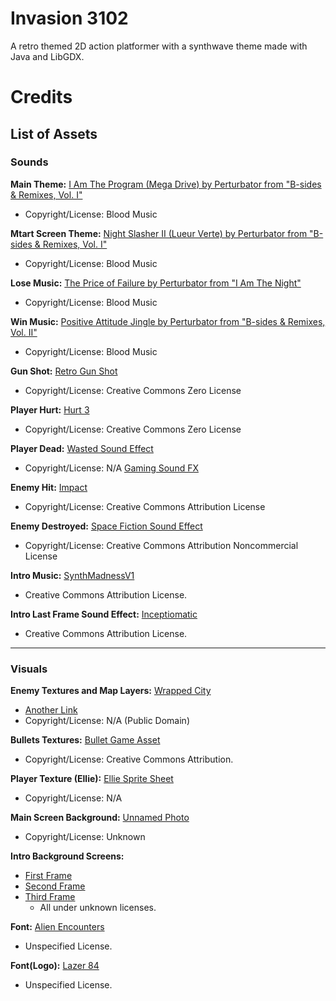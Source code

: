 # Invasion 3102

A retro themed 2D action platformer with a synthwave theme made with Java and LibGDX.








# Credits

## List of Assets

### Sounds

**Main Theme:** [I Am The Program (Mega Drive) by Perturbator from "B-sides & Remixes, Vol. I"](https://youtu.be/CNR0XN5SEko) 
- Copyright/License: Blood Music

**Mtart Screen Theme:** [Night Slasher II (Lueur Verte) by Perturbator from "B-sides & Remixes, Vol. I"](https://youtu.be/D1bX49IuY2o)
- Copyright/License: Blood Music

**Lose Music:** [The Price of Failure by Perturbator from "I Am The Night"](https://youtu.be/0Ry2pjYgiLU)
- Copyright/License: Blood Music

**Win Music:** [Positive Attitude Jingle by Perturbator from "B-sides & Remixes, Vol. II"](https://blood-music.bandcamp.com/album/b-sides-and-remixes-vol-ii)
- Copyright/License: Blood Music

**Gun Shot:** [Retro Gun Shot](https://freesound.org/people/josepharaoh99/sounds/363698/)
- Copyright/License: Creative Commons Zero License

**Player Hurt:** [Hurt 3](https://freesound.org/people/Christopherderp/sounds/342231/)
- Copyright/License: Creative Commons Zero License


**Player Dead:** [Wasted Sound Effect](https://youtu.be/K3kFQHKE0LA)
- Copyright/License: N/A [Gaming Sound FX](https://www.youtube.com/channel/UCi-xN4ZB6e-0JcXzvBEomlw)


**Enemy Hit:** [Impact](https://freesound.org/people/AlienXXX/sounds/196215/)
- Copyright/License: Creative Commons Attribution License


**Enemy Destroyed:** [Space Fiction Sound Effect](https://freesound.org/people/Robinhood76/sounds/331156/)
- Copyright/License: Creative Commons Attribution Noncommercial License

**Intro Music:** [SynthMadnessV1](https://freesound.org/people/Michael-DB/sounds/393839/)
- Creative Commons Attribution License.

**Intro Last Frame Sound Effect:** [Inceptiomatic](https://freesound.org/people/Benboncan/sounds/104675/)
- Creative Commons Attribution License.
_____

### Visuals

**Enemy Textures and Map Layers:** [Wrapped City](http://pixelgameart.org/web/portfolio/warped-city/)
  - [Another Link](https://ansimuz.itch.io/warped-city)
- Copyright/License: N/A (Public Domain)


**Bullets Textures:** [Bullet Game Asset](https://opengameart.org/content/bullets-game-asset)
- Copyright/License: Creative Commons Attribution.


**Player Texture (Ellie):** [Ellie Sprite Sheet](https://petey90.itch.io/ellie-sprite-sheet)
- Copyright/License: N/A


**Main Screen Background:** [Unnamed Photo](https://wall.alphacoders.com/big.php?i=880175)
- Copyright/License: Unknown


**Intro Background Screens:**
- [First Frame](https://wall.alphacoders.com/big.php?i=903637)
- [Second Frame](https://wall.alphacoders.com/big.php?i=865098)
- [Third Frame](https://wall.alphacoders.com/big.php?i=829969)
  - All under unknown licenses.
  
  
**Font:** [Alien Encounters](http://www.hipsthetic.com/alien-encounters-free-80s-font-family/)

  - Unspecified License.
  

**Font(Logo):** [Lazer 84](https://ghwdownload.com/download-lazer-84-free-fonts-available/)

  - Unspecified License.
